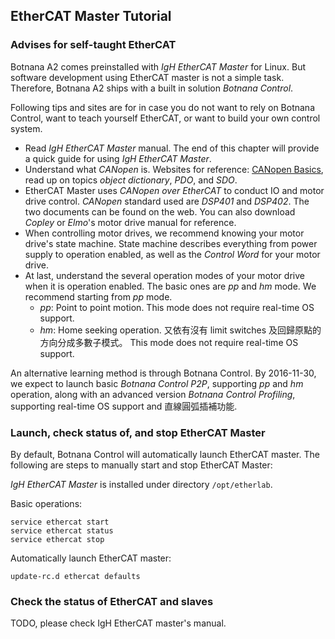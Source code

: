 ## EtherCAT Master Tutorial

### Advises for self-taught EtherCAT

Botnana A2 comes preinstalled with _IgH EtherCAT Master_ for Linux. 
But software development using EtherCAT master is not a simple task. 
Therefore, Botnana A2 ships with a built in solution _Botnana Control_.

Following tips and sites are for in case you do not want to rely on Botnana Control, 
want to teach yourself EtherCAT, or want to build your own control system.

* Read _IgH EtherCAT Master_ manual. 
The end of this chapter will provide a quick guide for using _IgH EtherCAT Master_.
* Understand what _CANopen_ is. Websites for reference: 
[CANopen Basics](http://www.canopensolutions.com/english/about_canopen/about_canopen.shtml), 
read up on topics _object dictionary_, _PDO_, and _SDO_.
* EtherCAT Master uses _CANopen over EtherCAT_ to conduct IO and motor drive control. 
_CANopen_ standard used are _DSP401_ and _DSP402_. The two documents can be found on the web.
You can also download _Copley_ or _Elmo_'s motor drive manual for reference.
* When controlling motor drives, we recommend knowing your motor drive's state machine. 
State machine describes everything from power supply to operation enabled, as well as the _Control Word_ for your motor drive.
* At last, understand the several operation modes of your motor drive when it is operation enabled. 
The basic ones are _pp_ and _hm_ mode. We recommend starting from _pp_ mode.
    * _pp_: Point to point motion. This mode does not require real-time OS support.
    * _hm_: Home seeking operation. 又依有沒有 limit switches 及回歸原點的方向分成多數子模式。
    This mode does not require real-time OS support.

 An alternative learning method is through Botnana Control. By 2016-11-30, we expect to launch basic _Botnana Control P2P_, 
supporting _pp_ and _hm_ operation, along with an advanced version _Botnana Control Profiling_, supporting real-time OS support and 直線圓弧插補功能.

### Launch, check status of, and stop EtherCAT Master
By default, Botnana Control will automatically launch EtherCAT master. 
The following are steps to manually start and stop EtherCAT Master:

_IgH EtherCAT Master_ is installed under directory `/opt/etherlab`.

Basic operations:

    service ethercat start
    service ethercat status
    service ethercat stop

Automatically launch EtherCAT master:

    update-rc.d ethercat defaults

### Check the status of EtherCAT and slaves

TODO, please check IgH EtherCAT master's manual.
